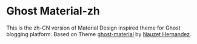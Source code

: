 # Ghost Material-zh

This is the zh-CN version of Material Design inspired theme for Ghost blogging platform. 
Based on Theme [ghost-material](https://github.com/nauzethc/ghost-material) by [Nauzet Hernandez](http://www.nauzethdez.com/).
